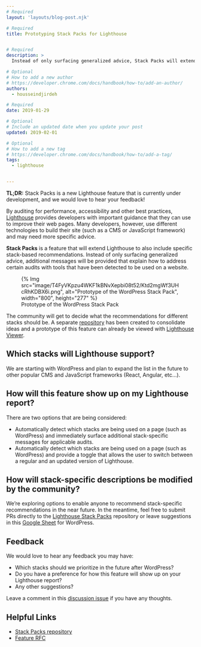 ```yaml
---
# Required
layout: 'layouts/blog-post.njk'

# Required
title: Prototyping Stack Packs for Lighthouse


# Required
description: >
  Instead of only surfacing generalized advice, Stack Packs will extend Lighthouse to include additional messages for specific tools.

# Optional
# How to add a new author
# https://developer.chrome.com/docs/handbook/how-to/add-an-author/
authors:
  - housseindjirdeh

# Required
date: 2019-01-29

# Optional
# Include an updated date when you update your post
updated: 2019-02-01

# Optional
# How to add a new tag
# https://developer.chrome.com/docs/handbook/how-to/add-a-tag/
tags:
  - lighthouse


---
```


**TL;DR:** Stack Packs is a new Lighthouse feature that is currently under
development, and we would love to hear your feedback!


By auditing for performance, accessibility and other best practices,
[Lighthouse](/docs/lighthouse/overview/) provides developers with important guidance
that they can use to improve their web pages. Many developers, however, use
different technologies to build their site (such as a CMS or JavaScript
framework) and may need more specific advice.

**Stack Packs** is a feature that will extend Lighthouse to also include
specific stack-based recommendations. Instead of only surfacing generalized
advice, additional messages will be provided that explain how to address certain
audits with tools that have been detected to be used on a website.

<figure>
  {% Img src="image/T4FyVKpzu4WKF1kBNvXepbi08t52/Ktd2mgWf3UHcRhKDBX6i.png", alt="Prototype of the WordPress Stack Pack", width="800", height="277" %}
  <figcaption>
    Prototype of the WordPress Stack Pack
  </figcaption>
</figure>

The community will get to decide what the recommendations for different
stacks should be. A separate
[repository](https://github.com/GoogleChrome/lighthouse-stack-packs) has been
created to consolidate ideas and a prototype of this feature can already be
viewed with [Lighthouse
Viewer](https://houssein.me/lighthouse/viewer-wordpress/?gist=9efc3fc22dc500620c884db995e3fb6c).

## Which stacks will Lighthouse support?

We are starting with WordPress and plan to expand the list in the future
to other popular CMS and JavaScript frameworks (React, Angular, etc...).

## How will this feature show up on my Lighthouse report?

There are two options that are being considered:

* Automatically detect which stacks are being used on a page (such as
  WordPress) and immediately surface additional stack-specific messages for
  applicable audits.
* Automatically detect which stacks are being used on a page (such
  as WordPress) and provide a toggle that allows the user to switch between a
  regular and an updated version of Lighthouse.

## How will stack-specific descriptions be modified by the community?

We’re exploring options to enable anyone to recommend stack-specific
recommendations in the near future. In the meantime, feel free to submit PRs
directly to the [Lighthouse Stack
Packs](https://github.com/GoogleChrome/lighthouse-stack-packs) repository or
leave suggestions in this [Google
Sheet](https://docs.google.com/spreadsheets/d/1D4sz4NmhTjekJR2HIFX6QvO76c9PU2LHKDBf19YLnrA/edit?usp=sharing)
for WordPress.

## Feedback

We would love to hear any feedback you may have:

* Which stacks should we prioritize in the future after WordPress?
* Do you have a preference for how this feature will show up on your Lighthouse
  report?
* Any other suggestions?

Leave a comment in this [discussion
issue](https://github.com/GoogleChrome/lighthouse-stack-packs/issues/3) if
you have any thoughts.

## Helpful Links

* [Stack Packs
  repository](https://github.com/GoogleChrome/lighthouse-stack-packs)
* [Feature RFC](https://github.com/GoogleChrome/lighthouse/issues/7021)

